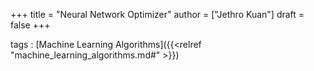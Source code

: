 +++
title = "Neural Network Optimizer"
author = ["Jethro Kuan"]
draft = false
+++

tags
: [Machine Learning Algorithms]({{<relref "machine_learning_algorithms.md#" >}})